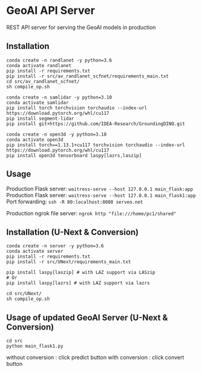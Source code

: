 # GeoAI API Server
REST API server for serving the GeoAI models in production

## Installation
```
conda create -n randlanet -y python=3.6
conda activate randlanet
pip install -r requirements.txt
pip install -r src/av_randlanet_scfnet/requirements_main.txt
cd src/av_randlanet_scfnet/
sh compile_op.sh
```

```
conda create -n samlidar -y python=3.10
conda activate samlidar
pip install torch torchvision torchaudio --index-url https://download.pytorch.org/whl/cu117
pip install segment-lidar
pip install git+https://github.com/IDEA-Research/GroundingDINO.git
```

```
conda create -n open3d -y python=3.10
conda activate open3d
pip install torch==1.13.1+cu117 torchvision torchaudio --index-url https://download.pytorch.org/whl/cu117
pip install open3d tensorboard laspy[lazrs,laszip]
```

## Usage
Production Flask server: `waitress-serve --host 127.0.0.1 main_flask:app`
Production Flask server: `waitress-serve --host 127.0.0.1 main_flask1:app`
Port forwarding: `ssh -R 80:localhost:8080 serveo.net`

Production ngrok file server: `ngrok http "file:///home/pc1/shared"`

## Installation (U-Next & Conversion)
```
conda create -n server -y python=3.6
conda activate server
pip install -r requirements.txt
pip install -r src/UNext/requirements_main.txt

pip install laspy[laszip] # with LAZ support via LASzip
# Or
pip install laspy[lazrs] # with LAZ support via lazrs

cd src/UNext/
sh compile_op.sh
```

## Usage of updated GeoAI Server (U-Next & Conversion)
```
cd src
python main_flask1.py
```
without conversion : click predict button
with conversion : click convert button
